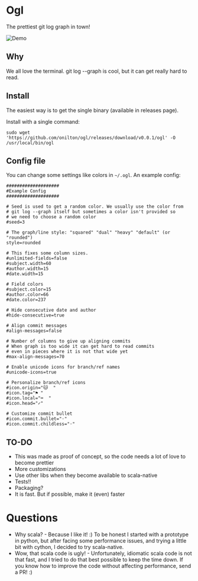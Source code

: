 # Ogl

The prettiest git log graph in town!

![Demo](resources/demo.gif?raw=true "Title")

## Why

We all love the terminal. git log --graph is cool, but it can get really hard to read.

## Install

The easiest way is to get the single binary (available in releases page).

Install with a single command:

```
sudo wget 'https://github.com/onilton/ogl/releases/download/v0.0.1/ogl' -O /usr/local/bin/ogl
```
## Config file

You can change some settings like colors in `~/.ogl`. An example config:

```
####################                                                                                                                                                     
#Example Config
#################### 

# Seed is used to get a random color. We usually use the color from
# git log --graph itself but sometimes a color isn't provided so
# we need to choose a random color
#seed=3

# The graph/line style: "squared" "dual" "heavy" "default" (or "rounded")
style=rounded

# This fixes some column sizes. 
#unlimited-fields=false 
#subject.width=60
#author.width=15
#date.width=15

# Field colors
#subject.color=15
#author.color=66
#date.color=237

# Hide consecutive date and author
#hide-consecutive=true

# Align commit messages
#align-messages=false

# Number of columns to give up aligning commits
# When graph is too wide it can get hard to read commits
# even in pieces where it is not that wide yet
#max-align-messages=70

# Enable unicode icons for branch/ref names
#unicode-icons=true

# Personalize branch/ref icons
#icon.origin="🐱  "
#icon.tag="⚑ "
#icon.local="⌨  "
#icon.head="✓"

# Customize commit bullet 
#icon.commit.bullet="◦"
#icon.commit.childless="◦"
```

## TO-DO

* This was made as proof of concept, so the code needs a lot of love to become prettier
* More customizations
* Use other libs when they become available to scala-native
* Tests!!
* Packaging?
* It is fast. But if possible, make it (even) faster

# Questions

* Why scala? - Because I like it! :) To be honest I started with a prototype in python, but after facing some performance issues, and trying a little bit with cython, I decided to try scala-native.
* Wow, that scala code is ugly! - Unfortunately, idiomatic scala code is not that fast, and I tried to do that best possible to keep the time down. If you know how to improve the code without affecting performance, send a PR! :)
